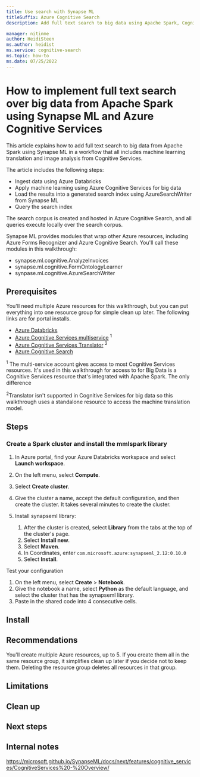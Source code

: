 ```yaml
---
title: Use search with Synapse ML
titleSuffix: Azure Cognitive Search
description: Add full text search to big data using Apache Spark, Cognitive Services for Big Data, and Synapse ML. Ingest data frames from Azure Databricks, transform it using Cognitive Services resources, then load it into a generated index using the AzureSearchWriter functions in Synapse ML.

manager: nitinme
author: HeidiSteen
ms.author: heidist
ms.service: cognitive-search
ms.topic: how-to
ms.date: 07/25/2022
---
```


# How to implement full text search over big data from Apache Spark using Synapse ML and Azure Cognitive Services

This article explains how to add full text search to big data from Apache Spark using Synapse ML in a workflow that all includes machine learning translation and image analysis from Cognitive Services.

The article includes the following steps:

+ Ingest data using Azure Databricks
+ Apply machine learning using Azure Cognitive Services for big data
+ Load the results into a generated search index using AzureSearchWriter from Synapse ML
+ Query the search index

The search corpus is created and hosted in Azure Cognitive Search, and all queries execute locally over the search corpus. 

Synapse ML provides modules that wrap other Azure resources, including Azure Forms Recognizer and Azure Cognitive Search. You'll call these modules in this walkthrough:

+ synapse.ml.cognitive.AnalyzeInvoices
+ synapse.ml.cognitive.FormOntologyLearner
+ synpase.ml.cognitive.AzureSearchWriter

<!-- Because you're using other resources, you'll need to create them and provide keys to gain access. 

This article demonstrates an approach for bringing multiple services and features together in an interactive workflow in a Python notebook. You'll create all resources in the portal. -->

## Prerequisites

You'll need multiple Azure resources for this walkthrough, but you can put everything into one resource group for simple clean up later. The following links are for portal installs.

+ [Azure Databricks](../databricks/scenarios/quickstart-create-databricks-workspace-portal.md#create-an-azure-databricks-workspace)
+ [Azure Cognitive Services multiservice]() <sup>1</sup>
+ [Azure Cognitive Services Translator]() <sup>2</sup>
+ [Azure Cognitive Search](search-create-service-portal.md)

<sup>1</sup> The multi-service account gives access to most Cognitive Services resources. It's used in this walkthrough for access to for Big Data is a Cognitive Services resource that's integrated with Apache Spark. The only difference 

<sup>2</sup>Translator isn't supported in Cognitive Services for big data so this walkthrough uses a standalone resource to access the machine translation model.

## Steps

### Create a Spark cluster and install the mmlspark library

1. In Azure portal, find your Azure Databricks workspace and select **Launch workspace**.

1. On the left menu, select **Compute**.

1. Select **Create cluster**.

1. Give the cluster a name, accept the default configuration, and then create the cluster. It takes several minutes to create the cluster.

1. Install synapseml library:

   1. After the cluster is created, select **Library** from the tabs at the top of the cluster's page.
   1. Select **Install new**.
   1. Select **Maven**.
   1. In Coordinates, enter `com.microsoft.azure:synapseml_2.12:0.10.0`
   1. Select **Install**.

Test your configuration
1. On the left menu, select **Create** > **Notebook**.
1. Give the notebook a name, select **Python** as the default language, and select the cluster that has the synapseml library.
1. Paste in the shared code into 4 consecutive cells.


## Install

## Recommendations

You'll create multiple Azure resources, up to 5. If you create them all in the same resource group, it simplifies clean up later if you decide not to keep them. Deleting the resource group deletes all resources in that group.

## Limitations

## Clean up

## Next steps

## Internal notes

https://microsoft.github.io/SynapseML/docs/next/features/cognitive_services/CognitiveServices%20-%20Overview/

